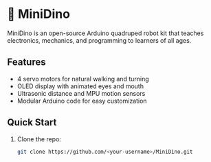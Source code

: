 # 🦖 MiniDino

MiniDino is an open-source Arduino quadruped robot kit that teaches electronics, mechanics, and programming to learners of all ages.

## Features
- 4 servo motors for natural walking and turning  
- OLED display with animated eyes and mouth  
- Ultrasonic distance and MPU motion sensors  
- Modular Arduino code for easy customization

## Quick Start
1. Clone the repo:
   ```bash
   git clone https://github.com/<your-username>/MiniDino.git
